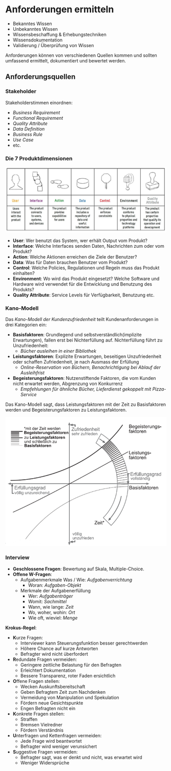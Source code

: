# Anforderungen ermitteln

* Bekanntes Wissen
* Unbekanntes Wissen
* Wissensbeschaffung & Erhebungstechniken
* Wissensdokumentation
* Validierung / Überprüfung von Wissen

Anforderungen können von verschiedenen Quellen kommen und sollten umfassend ermittelt, dokumentiert und bewertet werden.

## Anforderungsquellen

### Stakeholder

Stakeholderstimmen einordnen:

* _Business Requirement_
* _Functional Requirement_
* _Quality Attribute_
* _Data Definition_
* _Business Rule_
* _Use Case_
* etc.

### Die 7 Produktdimensionen

![The 7 Product Dimensions](./img/product-dimensions.png)

* **User**: Wer benutzt das System, wer erhält Output vom Produkt?
* **Interface**: Welche Interfaces senden Daten, Nachrichten zum oder vom Produkt?
* **Action**: Welche Aktionen erreichen die Ziele der Benutzer?
* **Data**: Was für Daten brauchen Benutzer vom Produkt?
* **Control**: Welche Policies, Regulationen und Regeln muss das Produkt einhalten?
* **Environment**: Wo wird das Produkt eingesetzt? Welche Software und Hardware wird verwendet für die Entwicklung und Benutzung des Produkts?
* **Quality Attribute**: Service Levels für Verfügbarkeit, Benutzung etc.

### Kano-Modell
Das _Kano-Modell der Kundenzufriedenheit_ teilt Kundenanforderungen in drei Kategorien ein:

* **Basisfaktoren**: Grundlegend und selbstverständlich(implizite Erwartungen), fallen erst bei Nichterfüllung auf. Nichterfüllung führt zu Unzufriedenheit:
  * _Bücher ausleihen in einer Bibliothek_
* **Leistungsfaktoren**: Explizite Erwartungen, beseitigen Unzufriedenheit oder schaffen Zufriedenheit, je nach Ausmass der Erfüllung
  * _Online-Reservation von Büchern, Benachrichtigung bei Ablauf der Ausleihfrist_
* **Begeisterungsfaktoren**: Nutzenstiftende Faktoren, die vom Kunden nicht erwartet werden, Abgrenzung von Konkurrenz
  * _Empfehlungen für ähnliche Bücher, Lieferdienst gekoppelt mit Pizza-Service_

Das Kano-Modell sagt, dass Leistungsfaktoren mit der Zeit zu Basisfaktoren werden und Begeisterungsfaktoren zu Leistungsfaktoren.

![Kano Model](./img/kano-model.png)

### Interview

* **Geschlossene Fragen**: Bewertung auf Skala, Multiple-Choice.
* **Offene W-Fragen**:
  * Aufgabenmerkmale
  Was / Wie: _Aufgabenverrichtung_
    * Woran: _Aufgaben-Objekt_
  * Merkmale der Aufgabenerfüllung
    * Wer: _Aufgabenträger_
    * Womit: _Sachmittel_
    * Wann, wie lange: _Zeit_
    * Wo, woher, wohin: _Ort_
    * Wie oft, wieviel: _Menge_

**Krokus-Regel**:

* **K**urze Fragen:
  * Interviewer kann Steuerungsfunktion besser gerechtwerden
  * Höhere Chance auf kurze Antworten
  * Befragter wird nicht überfordert
* **R**edundate Fragen vermeiden:
  * Geringere zeitliche Belastung für den Befragten
  * Erleichtert Dokumentation
  * Bessere Transparenz, roter Faden ersichtlich
* **O**ffene Fragen stellen:
  * Wecken Auskunftsbereitschaft
  * Geben Befragtem Zeit zum Nachdenken
  * Vermeidung von Manipulation und Spekulation
  * Fördern neue Gesichtspunkte
  * Engen Befragten nicht ein
* **K**onkrete Fragen stellen:
  * Straffen
  * Bremsen Vielredner
  * Fördern Verständnis
* **U**nterfragen und Kettenfragen vermeiden:
  * Jede Frage wird beantwortet
  * Befragter wird weniger verunsichert
* **S**uggestive Fragen vermeiden:
  * Befragter sagt, was er denkt und nicht, was erwartet wird
  * Weniger Widersprüche
